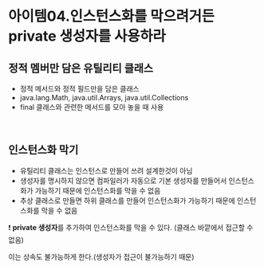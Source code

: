 # 아이템04.인스턴스화를 막으려거든 private 생성자를 사용하라

## **정적 멤버만 담은 유틸리티 클래스**

- 정적 메서드와 정적 필드만을 담은 클래스
- java.lang.Math, java.util.Arrays, java.util.Collections
- final 클래스와 관련한 메서드를 모아 놓을 때 사용

<br>

## **인스턴스화 막기**

- 유틸리티 클래스는 인스턴스로 만들어 쓰려 설계한것이 아님
- 생성자를 명시하지 않으면 컴파일러가 자동으로 기본 생성자를 만들어서 인스턴스화가 가능하기 때문에 인스턴스화를 막을 수 없음
- 추상 클래스로 만들면 하위 클래스를 만들어 인스턴스화가 가능하기 때문에 인스턴스화를 막을 수 없음

❗️ **private 생성자**를 추가하여 인스턴스화를 막을 수 있다. (클래스 바깥에서 접근할 수 없음)

이는 상속도 불가능하게 한다.(생성자가 접근이 불가능하기 때문)